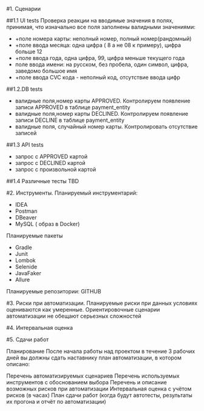 
#1. Cценарии

##1.1 UI tests
Проверка реакции на вводимые значения в полях, принимая, что изначально все поля заполнены валидными значениями:

- +поле номера карты: неполный номер, полный номер(рандомный)
- +поле ввода месяца: одна цифра ( 8 а не 08 к примеру), цифра больше 12
- +поле ввода года, одна цифра, 99, цифра меньше текущего года
- поле ввода имени: на русском, без пробела, один символ, цифра, заведомо большое имя
- +поле ввода CVC  кода - неполный код, отсутствие ввода цифр

##1.2.DB tests

- валидные поля,номер карты АPPROVED. Контролируем появление записи APPROVED в таблице payment_entity
- валидные поля,номер карты DECLINED. Контролируем появление записи DECLINE в таблице payment_entity
- валидные поля, случайный номер карты. Контролировать отсутствие записей

##1.3 API tests
- запрос c APPROVED картой
- запрос с DECLINED картой
- запрос с произвольной картой

##1.4 Различные тесты
TBD
 
#2. Инструменты.
Планируемый инструментарий:
- IDEA 
- Postman
- DBeaver
- MySQL ( образ в Docker)

Планируемые пакеты 
- Gradle
- Junit
- Lombok
- Selenide
- JavaFaker
- Allure

Планируемые репозитории: GITHUB

#3. Риски при автоматизации.
Планируемые риски при данных условиях оцениваются как умеренные. 
Ориентировочные сценарии автоматизации не обещают серьезных сложностей


#4. Интервальная оценка


#5. Сдачи работ

Планирование
После начала работы над проектом в течение 3 рабочих дней вы должны сдать наставнику план автоматизации, в котором описано:

Перечень автоматизируемых сценариев
Перечень используемых инструментов с обоснованием выбора
Перечень и описание возможных рисков при автоматизации
Интервальная оценка с учётом рисков (в часах)
План сдачи работ (когда будут автотесты, результаты их прогона и отчёт по автоматизации)